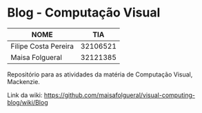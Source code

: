 # Blog - Computação Visual

|NOME                           |TIA                 |
|-------------------------------|--------------------|
|Filipe Costa Pereira           |32106521            |
|Maisa Folgueral                |32121385            |

Repositório para as atividades da matéria de Computação Visual, Mackenzie.

Link da wiki: https://github.com/maisafolgueral/visual-computing-blog/wiki/Blog
